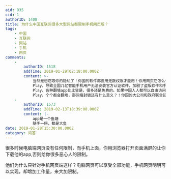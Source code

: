 ```yaml
---
aid: 935
cid: 1
authorID: 1408
title: 为什么中国互联网很多大型网站都限制手机网页版？
tags:
    - 中国
    - 互联网
    - 网站
    - 手机
    - 网页
comments:
    -
        authorID: 1518
        addTime: 2019-01-29T02:18:00.000Z
        content: >-
            当然是想窃取你的隐私了！你国的软件都要用无数权限才能用！你用网页它怎么读取你的通讯录短信位置信息？只有用app才方便获取！你国的知名公司都承认中国人愿意用隐私换便利了！还有什么好藏着掖着的？？？虽然全中国有超过4亿人使用（谷歌开发的）安卓Android智能手机，但中国政府封锁了谷歌的手机应用商店Google
            Play，导致全国几亿智能手机用户无法安装官方认证软件，加剧了盗版软件和手机病毒的泛滥。凡此种种，不胜枚举！当你打开谷歌商店Google
            Play，各种翻墙app比比皆是，很多还是免费的。如果中国人人都可以自由访问Google
            Play，个个都会翻墙，那网络封锁还有什么意义？！你国的大公司和政府联合起来偷窃听你们的隐私！然后禁止你们反抗！敢用app发反动言论的就查！反正证据确凿你也跑不了！隐私权？那是国外企业才遵守的！
    -
        authorID: 1573
        addTime: 2019-02-13T18:39:00.000Z
        content: |-
            app是一个鱼塘  
            随手一捞，都是大鱼
date: 2019-01-28T15:30:00.000Z
category: 问答
---
```


很多时候电脑端网页没有任何限制，而手机上面，你用浏览器打开页面满屏的让你下载他的app,否则给你很多恶心人的限制。

他们为什么只针对手机网页端这样？电脑网页可以享受全部功能，手机网页明明可以实现，却增加工作量，来大加限制。
